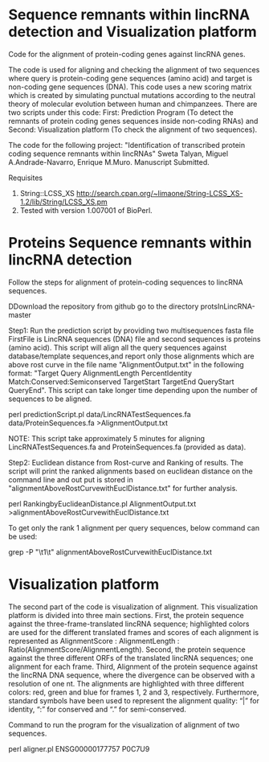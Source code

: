 # Sequence remnants within lincRNA detection and Visualization platform

Code for the alignment of protein-coding genes against lincRNA genes.


The code is used for aligning and checking the alignment of two sequences where query is protein-coding gene sequences (amino acid) and target is non-coding gene sequences (DNA). This code uses a new scoring matrix which is created by simulating punctual mutations according to the neutral theory of molecular evolution between human and chimpanzees. There are two scripts under this code: First: Prediction Program (To detect the remnants of protein coding genes sequences inside non-coding RNAs) and Second: Visualization platform (To check the alignment of two sequences).


The code for the following project:
"Identification of transcribed protein coding sequence remnants within lincRNAs"
Sweta Talyan, Miguel A.Andrade-Navarro, Enrique M.Muro. Manuscript Submitted.


 Requisites
1.  String::LCSS_XS
http://search.cpan.org/~limaone/String-LCSS_XS-1.2/lib/String/LCSS_XS.pm
2. Tested with version 1.007001 of BioPerl.




# Proteins Sequence remnants within lincRNA detection

Follow the steps for alignment of protein-coding sequences to lincRNA sequences.

DDownload the repository from github
go to the directory protsInLincRNA-master 

Step1: Run the prediction script by providing two multisequences fasta file FirstFile is LincRNA sequences (DNA) file and second sequences is proteins (amino acid). This script will align all the query sequences against database/template sequences,and report only those alignments which are above rost curve in the file name "AlignmentOutput.txt" in the following format: "Target	Query	AlignmentLength	PercentIdentity	Match:Conserved:Semiconserved	TargetStart	TargetEnd	QueryStart	QueryEnd". This script can take longer time depending upon the number of sequences to be aligned.

perl predictionScript.pl data/LincRNATestSequences.fa data/ProteinSequences.fa >AlignmentOutput.txt

NOTE: This script take approximately 5 minutes for aligning LincRNATestSequences.fa and ProteinSequences.fa (provided as data).

Step2: Euclidean distance from Rost-curve and Ranking of results. The script will print the ranked alignments based on euclidean distance on the command line and out put is stored in "alignmentAboveRostCurvewithEuclDistance.txt" for further analysis.

perl RankingbyEuclideanDistance.pl AlignmentOutput.txt >alignmentAboveRostCurvewithEuclDistance.txt

To get only the rank 1 alignment per query sequences, below command can be used:

grep -P "\t1\t" alignmentAboveRostCurvewithEuclDistance.txt


# Visualization platform

The second part of the code is visualization of alignment. This visualization platform is divided into three main sections. First, the protein sequence against the three-frame-translated lincRNA sequence; highlighted colors are used for the different translated frames and scores of each alignment is represented as AlignmentScore : AlignmentLength : Ratio(AlignmentScore/AlignmentLength). Second, the protein sequence against the three different ORFs of the translated lincRNA sequences; one alignment for each frame. Third, Alignment of the protein sequence against the lincRNA DNA sequence, where the divergence can be observed with a resolution of one nt.
The alignments are highlighted with three different colors: red, green and blue for frames 1, 2 and 3, respectively. Furthermore, standard symbols have been used to represent the alignment quality: “|” for identity, “:” for conserved  and “.” for semi-conserved. 

Command to run the program for the visualization of alignment of two sequences.

perl aligner.pl ENSG00000177757 P0C7U9

